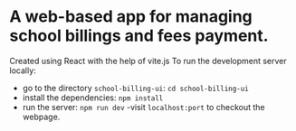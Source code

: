 # A web-based app for managing school billings and fees payment.
Created using React with the help of vite.js
To run the development server locally:
- go to the directory ```school-billing-ui```:
```cd school-billing-ui```
- install the dependencies:
```npm install```
- run the server:
```npm run dev```
-visit ```localhost:port``` to checkout the webpage.
